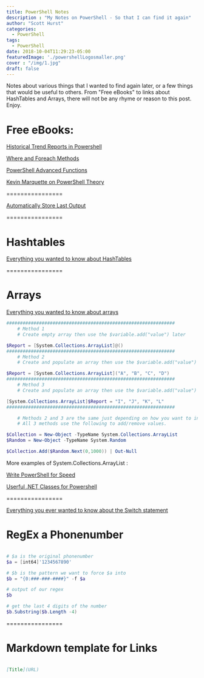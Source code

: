 ```yaml
---
title: PowerShell Notes
description : "My Notes on PowerShell - So that I can find it again"
author: "Scott Hurst"
categories:
  - PowerShell
tags:
  - PowerShell
date: 2018-10-04T11:29:23-05:00
featuredImage: './powershellLogosmaller.png'
cover : "/img/1.jpg"
draft: false
---
```


Notes about various things that I wanted to find again later, or a few things that would be useful to others. From "Free eBooks" to links about HashTables and Arrays, there will not be any rhyme or reason to this post. Enjoy.

<!-- end -->

# Free eBooks:

[Historical Trend Reports in Powershell](https://legacy.gitbook.com/book/devops-collective-inc/ditch-excel-making-historical-trend-reports-in-po/details)

[Where and Foreach Methods](https://freecontent.manning.com/powershell-v4-where-and-foreach-methods/?utm_content=article_powershellv4whereandforeachmethods_oct2115)

[PowerShell Advanced Functions](http://mikefrobbins.com/2015/04/17/free-ebook-on-powershell-advanced-functions/)

[Kevin Marquette on PowerShell Theory](https://kevinmarquette.github.io/)

================

[Automatically Store Last Output](https://vexx32.github.io/Store-Last-Output/)

================

# Hashtables

[Everything you wanted to know about HashTables](https://kevinmarquette.github.io/2016-11-06-powershell-hashtable-everything-you-wanted-to-know-about/?utm_source=blog&utm_medium=blog&utm_content=popref)

================

# Arrays

[Everything you wanted to know about arrays](https://kevinmarquette.github.io/2018-10-15-Powershell-arrays-Everything-you-wanted-to-know/?utm_source=blog&utm_medium=blog&utm_content=titlelink)

```powershell
##############################################################
    # Method 1
    # Create empty array then use the $variable.add("value") later

$Report = [System.Collections.ArrayList]@()
##############################################################
    # Method 2
    # Create and populate an array then use the $variable.add("value") later

$Report = [System.Collections.ArrayList]("A", "B", "C", "D")
##############################################################
    # Method 3
    # Create and populate an array then use the $variable.add("value") later

[System.Collections.ArrayList]$Report = "I", "J", "K", "L"
##############################################################

    # Methods 2 and 3 are the same just depending on how you want to initate it
    # All 3 methods use the following to add/remove values. 

$Collection = New-Object -TypeName System.Collections.ArrayList
$Random = New-Object -TypeName System.Random

$Collection.Add($Random.Next(0,1000)) | Out-Null 

```

More examples of System.Collections.ArrayList : 

[Write PowerShell for Speed](https://4sysops.com/archives/how-to-write-powershell-for-speed/)

[Userful .NET Classes for Powershell](https://4sysops.com/wiki/useful-net-classes-for-powershell/)

================

[Everything you ever wanted to know about the Switch statement](https://kevinmarquette.github.io/2018-01-12-Powershell-switch-statement/?utm_source=blog&utm_medium=blog&utm_content=titlelink)

# RegEx a Phonenumber

```powershell

# $a is the original phonenumber
$a = [int64]'1234567890'

# $b is the pattern we want to force $a into
$b = "{0:###-###-####}" -f $a

# output of our regex
$b

# get the last 4 digits of the number
$b.Substring($b.Length -4)

```

================

# Markdown template for Links

```Markdown

[Title](URL)

```
